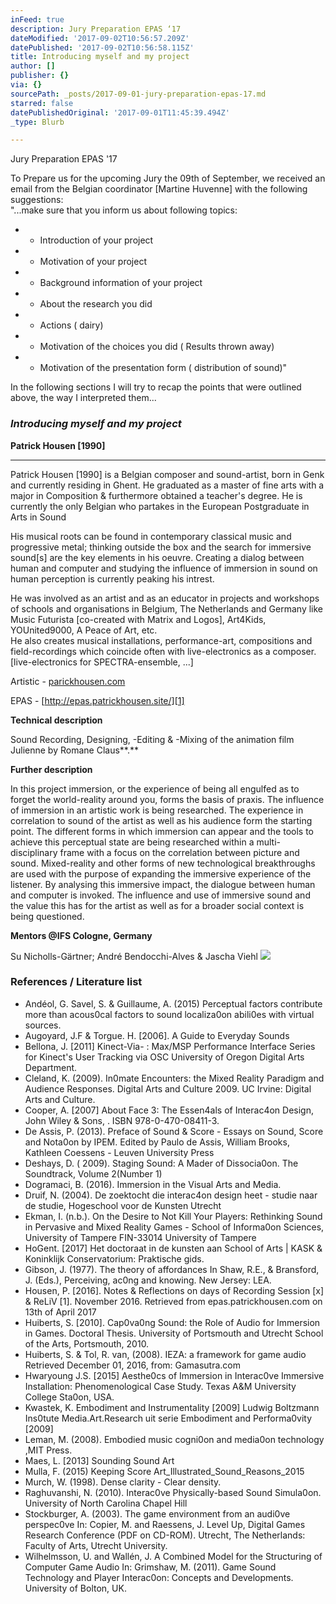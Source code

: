```yaml
---
inFeed: true
description: Jury Preparation EPAS ‘17
dateModified: '2017-09-02T10:56:57.209Z'
datePublished: '2017-09-02T10:56:58.115Z'
title: Introducing myself and my project
author: []
publisher: {}
via: {}
sourcePath: _posts/2017-09-01-jury-preparation-epas-17.md
starred: false
datePublishedOriginal: '2017-09-01T11:45:39.494Z'
_type: Blurb

---
```

Jury Preparation EPAS '17

To Prepare us for the upcoming Jury the 09th of September, we received an email from the Belgian coordinator \[Martine Huvenne\] with the following suggestions:  
"...make sure that you inform us about following topics:

* -  Introduction of your project
* -  Motivation of your project
* -  Background information of your project
* -  About the research you did
* -  Actions ( dairy)
* -  Motivation of the choices you did ( Results thrown away)
* -  Motivation of the presentation form ( distribution of sound)"

In the following sections I will try to recap the points that were outlined above, the way I interpreted them...

### _**Introducing myself and my project**_

**Patrick Housen \[1990\]**

****

Patrick Housen \[1990\] is a Belgian composer and sound-artist, born in Genk and currently residing in Ghent. He graduated as a master of fine arts with a major in Composition & furthermore obtained a teacher's degree. He is currently the only Belgian who partakes in the European Postgraduate in Arts in Sound

His musical roots can be found in contemporary classical music and progressive metal; thinking outside the box and the search for immersive sound\[s\] are the key elements in his oeuvre. Creating a dialog between human and computer and studying the influence of immersion in sound on human perception is currently peaking his intrest. 

He was involved as an artist and as an educator in projects and workshops of schools and organisations in Belgium, The Netherlands and Germany like Music Futurista \[co-created with Matrix and Logos\], Art4Kids, YOUnited9000, A Peace of Art, etc.   
He also creates musical installations, performance-art, compositions and field-recordings which coincide often with live-electronics as a composer. \[live-electronics for SPECTRA-ensemble, ...\]

Artistic - [parickhousen.com][0] 

EPAS -  [http://epas.patrickhousen.site/][1]

**Technical description**

Sound Recording, Designing, -Editing & -Mixing of the animation film Julienne by Romane Claus**.**

**Further description**

In this project immersion, or the experience of being all engulfed as to forget the world-reality around you, forms  the basis of praxis. The influence of immersion in an artistic work is being researched. The experience in correlation to sound of the artist as well as his audience form the starting point. The different forms in which immersion can appear and the tools to achieve this perceptual state are being researched within a multi-disciplinary frame with a focus on the correlation between picture and sound. Mixed-reality and other forms of new technological breakthroughs are used with the purpose of expanding the immersive experience of the listener. By analysing this immersive impact, the dialogue between human and computer is invoked. The influence and use of immersive sound and the value this has for the artist as well as for a broader social context is being questioned.

**Mentors @IFS Cologne, Germany**

Su Nicholls-Gärtner; André Bendocchi-Alves & Jascha Viehl ![](https://the-grid-user-content.s3-us-west-2.amazonaws.com/11055ed8-35e4-4c7e-a1eb-d53fa21fb264.jpg)

### **References / Literature list**

* Andéol, G. Savel, S. & Guillaume, A. (2015) Perceptual factors contribute more than acous0cal factors to sound localiza0on abili0es with virtual sources. 
* Augoyard, J.F & Torgue. H. \[2006\]. A Guide to Everyday Sounds 
* Bellona, J. \[2011\] Kinect-Via- : Max/MSP Performance Interface Series for Kinect's User Tracking via OSC University of Oregon Digital Arts Department. 
* Cleland, K. (2009). In0mate Encounters: the Mixed Reality Paradigm and Audience Responses. Digital Arts and Culture 2009\. UC Irvine: Digital Arts and Culture. 
* Cooper, A. \[2007\] About Face 3: The Essen4als of Interac4on Design, John Wiley & Sons, . ISBN 978-0-470-08411-3\. 
* De Assis, P. (2013). Preface of Sound & Score - Essays on Sound, Score and Nota0on by IPEM. Edited by Paulo de Assis, William Brooks, Kathleen Coessens - Leuven University Press 
* Deshays, D. ( 2009). Staging Sound: A Mader of Dissocia0on. The Soundtrack, Volume 2(Number 1) 
* Dogramaci, B. (2016). Immersion in the Visual Arts and Media. 
* Druif, N. (2004). De zoektocht die interac4on design heet - studie naar de studie, Hogeschool voor de Kunsten Utrecht 
* Ekman, I. (n.b.). On the Desire to Not Kill Your Players: Rethinking Sound in Pervasive and Mixed Reality Games - School of Informa0on Sciences, University of Tampere FIN-33014 University of Tampere 
* HoGent. \[2017\] Het doctoraat in de kunsten aan School of Arts | KASK & Koninklijk Conservatorium: Praktische gids. 
* Gibson, J. (1977). The theory of affordances In Shaw, R.E., & Bransford, J. (Eds.), Perceiving, ac0ng and knowing. New Jersey: LEA. 
* Housen, P. \[2016\]. Notes & Reflections on days of Recording Session \[x\] & ReLiV \[1\]. November 2016\. Retrieved from epas.patrickhousen.com on 13th of April 2017 
* Huiberts, S. \[2010\]. Cap0va0ng Sound: the Role of Audio for Immersion in Games. Doctoral Thesis. University of Portsmouth and Utrecht School of the Arts, Portsmouth, 2010\. 
* Huiberts, S. & Tol, R. van, (2008). IEZA: a framework for game audio Retrieved December 01, 2016, from: Gamasutra.com
* Hwaryoung J.S. \[2015\] Aesthe0cs of Immersion in Interac0ve Immersive Installation: Phenomenological Case Study. Texas A&M University College Sta0on, USA.
* Kwastek, K. Embodiment and Instrumentality \[2009\] Ludwig Boltzmann Ins0tute Media.Art.Research uit serie Embodiment and Performa0vity \[2009\] 
* Leman, M. (2008). Embodied music cogni0on and media0on technology ,MIT Press. 
* Maes, L. \[2013\] Sounding Sound Art 
* Mulla, F. (2015) Keeping Score Art\_Illustrated\_Sound\_Reasons\_2015 
* Murch, W. (1998). Dense clarity - Clear density. 
* Raghuvanshi, N. (2010). Interac0ve Physically-based Sound Simula0on. University of North Carolina Chapel Hill 
* Stockburger, A. (2003). The game environment from an audi0ve perspec0ve In: Copier, M. and Raessens, J. Level Up, Digital Games Research Conference (PDF on CD-ROM). Utrecht, The Netherlands: Faculty of Arts, Utrecht University. 
* Wilhelmsson, U. and Wallén, J. A Combined Model for the Structuring of Computer Game Audio In: Grimshaw, M. (2011). Game Sound Technology and Player Interac0on: Concepts and Developments. University of Bolton, UK. 

[0]: http://parickhousen.com/
[1]: http://epas.patrickhousen.site/